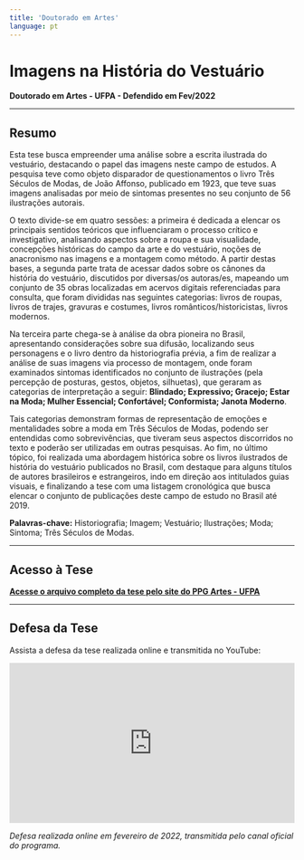 ```yaml
---
title: 'Doutorado em Artes'
language: pt
---
```


# Imagens na História do Vestuário

**Doutorado em Artes - UFPA - Defendido em Fev/2022**

---

## Resumo

Esta tese busca empreender uma análise sobre a escrita ilustrada do vestuário, destacando o papel das imagens neste campo de estudos. A pesquisa teve como objeto disparador de questionamentos o livro Três Séculos de Modas, de João Affonso, publicado em 1923, que teve suas imagens analisadas por meio de sintomas presentes no seu conjunto de 56 ilustrações autorais. 

O texto divide-se em quatro sessões: a primeira é dedicada a elencar os principais sentidos teóricos que influenciaram o processo crítico e investigativo, analisando aspectos sobre a roupa e sua visualidade, concepções históricas do campo da arte e do vestuário, noções de anacronismo nas imagens e a montagem como método. A partir destas bases, a segunda parte trata de acessar dados sobre os cânones da história do vestuário, discutidos por diversas/os autoras/es, mapeando um conjunto de 35 obras localizadas em acervos digitais referenciadas para consulta, que foram divididas nas seguintes categorias: livros de roupas, livros de trajes, gravuras e costumes, livros românticos/historicistas, livros modernos. 

Na terceira parte chega-se à análise da obra pioneira no Brasil, apresentando considerações sobre sua difusão, localizando seus personagens e o livro dentro da historiografia prévia, a fim de realizar a análise de suas imagens via processo de montagem, onde foram examinados sintomas identificados no conjunto de ilustrações (pela percepção de posturas, gestos, objetos, silhuetas), que geraram as categorias de interpretação a seguir: **Blindado; Expressivo; Gracejo; Estar na Moda; Mulher Essencial; Confortável; Conformista; Janota Moderno**. 

Tais categorias demonstram formas de representação de emoções e mentalidades sobre a moda em Três Séculos de Modas, podendo ser entendidas como sobrevivências, que tiveram seus aspectos discorridos no texto e poderão ser utilizadas em outras pesquisas. Ao fim, no último tópico, foi realizada uma abordagem histórica sobre os livros ilustrados de história do vestuário publicados no Brasil, com destaque para alguns títulos de autores brasileiros e estrangeiros, indo em direção aos intitulados guias visuais, e finalizando a tese com uma listagem cronológica que busca elencar o conjunto de publicações deste campo de estudo no Brasil até 2019.

**Palavras-chave:** Historiografia; Imagem; Vestuário; Ilustrações; Moda; Sintoma; Três Séculos de Modas.

---

## Acesso à Tese

[**Acesse o arquivo completo da tese pelo site do PPG Artes - UFPA**](https://ppgartes.propesp.ufpa.br/index.php/br/teses-e-dissertacoes/teses/463-2022)

---

## Defesa da Tese

Assista a defesa da tese realizada online e transmitida no YouTube:

<div style="position: relative; padding-bottom: 56.25%; height: 0; overflow: hidden;">
  <iframe src="https://www.youtube.com/embed/nRmxQGEzh_s" 
          style="position: absolute; top: 0; left: 0; width: 100%; height: 100%; border: 0;" 
          allowfullscreen 
          title="Defesa da Tese de Doutorado - Fernando Hage">
  </iframe>
</div>

*Defesa realizada online em fevereiro de 2022, transmitida pelo canal oficial do programa.*


